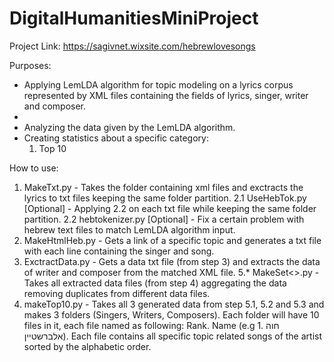 # DigitalHumanitiesMiniProject

Project Link: https://sagivnet.wixsite.com/hebrewlovesongs

Purposes:
- Applying LemLDA algorithm for topic modeling on a lyrics corpus represented by XML files containing the fields of lyrics, singer, writer   and composer.
- 
- Analyzing the data given by the LemLDA algorithm.
- Creating statistics about a specific category:
    1. Top 10 

How to use:
  1. MakeTxt.py - Takes the folder containing xml files and exctracts the lyrics to txt files keeping the same folder partition.
  2.1 UseHebTok.py [Optional] - Applying 2.2 on each txt file while keeping the same folder partition.
  2.2 hebtokenizer.py [Optional] - Fix a certain problem with hebrew text files to match LemLDA algorithm input.
  3. MakeHtmlHeb.py - Gets a link of a specific topic and generates a txt file with each line containing the singer and song.
  4. ExctractData.py - Gets a data txt file (from step 3) and extracts the data of writer and composer from the matched XML file.
  5.* MakeSet<>.py - Takes all extracted data files (from step 4) aggregating the data removing duplicates from different data files.
  6. makeTop10.py - Takes all 3 generated data from step 5.1, 5.2 and 5.3 and makes 3 folders (Singers, Writers, Composers). Each folder     will have 10 files in it, each file named as following: Rank. Name (e.g 1. חוה אלברשטיין). Each file contains all specific topic     related songs of the artist sorted by the alphabetic order.
